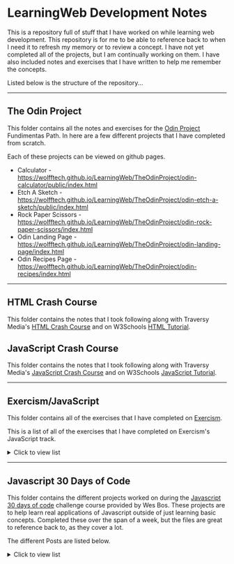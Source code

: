 # LearningWeb Development Notes

This is a repository full of stuff that I have worked on while learning web development. This repository is for me to be able to reference back to when I need it to refresh my memory or to review a concept. I have not yet completed all of the projects, but I am continually working on them. I have also included notes and exercises that I have written to help me remember the concepts.

Listed below is the structure of the repository...
___
## The Odin Project
This folder contains all the notes and exercises for the [Odin Project](https://www.theodinproject.com/) Fundimentas Path. In here are a few different projects that I have completed from scratch.

Each of these projects can be viewed on github pages.
- Calculator - https://wolfftech.github.io/LearningWeb/TheOdinProject/odin-calculator/public/index.html
- Etch A Sketch - https://wolfftech.github.io/LearningWeb/TheOdinProject/odin-etch-a-sketch/public/index.html
- Rock Paper Scissors - https://wolfftech.github.io/LearningWeb/TheOdinProject/odin-rock-paper-scissors/index.html
- Odin Landing Page - https://wolfftech.github.io/LearningWeb/TheOdinProject/odin-landing-page/index.html
- Odin Recipes Page - https://wolfftech.github.io/LearningWeb/TheOdinProject/odin-recipes/index.html

___
## HTML Crash Course
This folder contains the notes that I took following along with Traversy Media's [HTML Crash Course](https://www.youtube.com/watch?v=UB1O30fR-EE) and on W3Schools [HTML Tutorial](https://www.w3schools.com/html/).

## JavaScript Crash Course
This folder contains the notes that I took following along with Traversy Media's [JavaScript Crash Course](https://www.youtube.com/watch?v=UB1O30fR-EE) and on W3Schools [JavaScript Tutorial](https://www.w3schools.com/js/).

---
## Exercism/JavaScript
This folder contains all of the exercises that I have completed on [Exercism](https://exercism.io/).

This is a list of all of the exercises that I have completed on Exercism's JavaScript track.
<details>
<summary>Click to view list</summary>

- [Annalyns Infiltration](https://exercism.io/tracks/javascript/exercises/annalyns-infiltration)
- [Bird Watcher](https://exercism.io/tracks/javascript/exercises/bird-watcher)
- [Elyses Enchantments](https://exercism.io/tracks/javascript/exercises/elyses-enchantments)
- [Freelancer Rates](https://exercism.io/tracks/javascript/exercises/freelancer-rates)
- [Lasagna From Scratch](https://exercism.io/tracks/javascript/exercises/lasagna-from-scratch)
- [Poetry Club Door Policy](https://exercism.io/tracks/javascript/exercises/poetry-club-door-policy)
- [Vehicle Purchase](https://exercism.io/tracks/javascript/exercises/vehicle-purchase)
- [Mixed Juices](https://exercism.io/tracks/javascript/exercises/mixed-juices)
- [Gigasecond](https://exercism.io/tracks/javascript/exercises/gigasecond)
</details>

___
## Javascript 30 Days of Code
This folder contains the different projects worked on during the [Javascript 30 days of code](https://javascript30.com) challenge course provided by Wes Bos. These projects are to help learn real applications of Javascript outside of just learning basic concepts. Completed these over the span of a week, but the files are great to reference back to, as they cover a lot.

The different Posts are listed below.
<details>
<summary>Click to view list</summary>

* Day 1: JavaScript Drum Kit
* Day 2: CSS + Javascript Clock
* Day 3: Playing with CSS Variables and Javascript
* Day 4: Array Cardio Day 1
* Day 5: Flex Panels Image Gallery
* Day 6: Ajax Type Ahead
* Day 7: Array Cardio Day 2
* Day 8: Fun with HTML5 Canvas
* Day 9: Dev Tool Tricks and Debugging
* Day 10: Hold Shift to Check Multiple Checkboxes
* Day 11: Custom HTML5 Video Player
* Day 12: Ke Sequence Detection
* Day 13: Slide in on Scroll
* Day 14: Object and Arrays - References vs Copying
* Day 15: LocalStorage and Event Delegation
* Day 16: CSS Text Shadow Mouse Move Effect
* Day 17: Sorting Band Names without articles
* Day 18: Tally String Times with Reduce
* Day 19: Webcam Photo booth
* Day 20: Native Speech Recognition (This project is out of date)
* Day 21: Geolocation based Speedometer and Compass
* Day 22: Follow Along Links
* Day 23: Speech Synthesis
* Day 24: Sticky Nav
* Day 25: Event Capture, Propagation, Bubbling and Once
* Day 26: Stripe Follow ALong Dropdown Menu
* Day 27: Click on Drag to Scroll
* Day 28: Video Speed Controller UI
* Day 29: Countdown Clock
* Day 30: Wack A Mole Game - https://wolfftech.github.io/LearningWeb/JavaScript30/30%20-%20Whack%20A%20Mole/index-START.html
</details>

